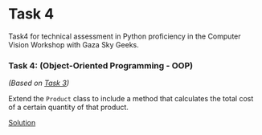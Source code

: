 # Task 4
Task4 for technical assessment in Python proficiency in the Computer Vision Workshop with Gaza Sky Geeks.

### Task 4: (Object-Oriented Programming - OOP)
_(Based on [Task 3](../task3/README.md))_

Extend the `Product` class to include a method that calculates the total cost of a certain quantity of that product.

[Solution](task4.py)
